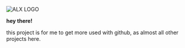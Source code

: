 ![ALX LOGO](https://www.alxafrica.com/wp-content/uploads/2022/01/header-logo.png "ALX LOGO")

**hey there!**

this project is for me to get more used with github, as almost all other projects here.
